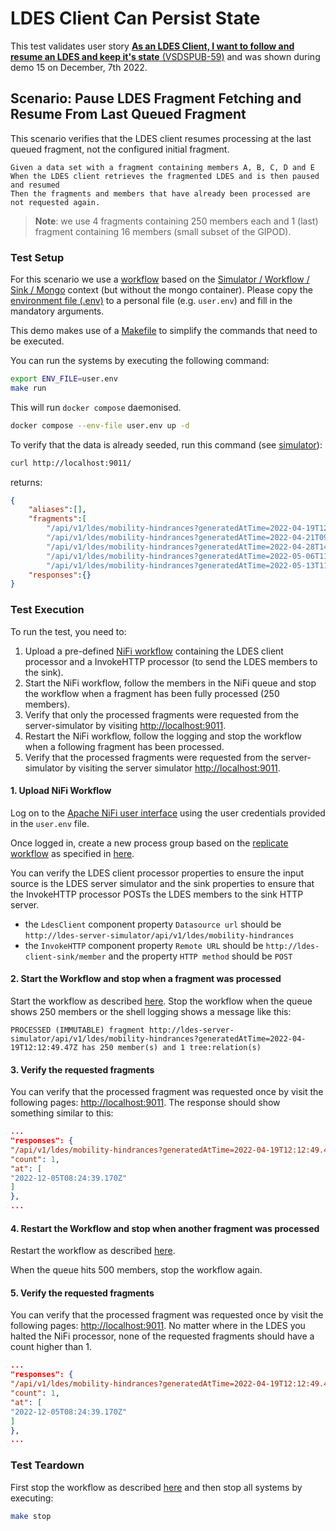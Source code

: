 # LDES Client Can Persist State
This test validates user story [**As an LDES Client, I want to follow and resume an LDES and keep it's state** (VSDSPUB-59)](https://vlaamseoverheid.atlassian.net/browse/VSDSPUB-198) and was shown during demo 15 on December, 7th 2022.

## Scenario: Pause LDES Fragment Fetching and Resume From Last Queued Fragment
This scenario verifies that the LDES client resumes processing at the last queued fragment, not the configured initial fragment.
```gherkin
Given a data set with a fragment containing members A, B, C, D and E
When the LDES client retrieves the fragmented LDES and is then paused and resumed
Then the fragments and members that have already been processed are not requested again.
```
> **Note**: we use 4 fragments containing 250 members each and 1 (last) fragment containing 16 members (small subset of the GIPOD).

### Test Setup
For this scenario we use a [workflow](docker-compose.yml) based on the [Simulator / Workflow / Sink / Mongo](../../../support/context/simulator-workflow-sink-mongo/README.md) context (but without the mongo container). Please copy the [environment file (.env)](./.env) to a personal file (e.g. `user.env`) and fill in the mandatory arguments.

This demo makes use of a [Makefile](Makefile) to simplify the commands that need to be executed.

You can run the systems by executing the following command:

```bash
export ENV_FILE=user.env
make run
```

This will run `docker compose` daemonised.

```bash
docker compose --env-file user.env up -d
```

To verify that the data is already seeded, run this command (see [simulator](http://localhost:9011/)):
```bash
curl http://localhost:9011/
```
returns:
```json
{
    "aliases":[],
    "fragments":[
        "/api/v1/ldes/mobility-hindrances?generatedAtTime=2022-04-19T12:12:49.47Z",
        "/api/v1/ldes/mobility-hindrances?generatedAtTime=2022-04-21T09:38:34.617Z",
        "/api/v1/ldes/mobility-hindrances?generatedAtTime=2022-04-28T14:50:23.317Z",
        "/api/v1/ldes/mobility-hindrances?generatedAtTime=2022-05-06T11:55:00.313Z",
        "/api/v1/ldes/mobility-hindrances?generatedAtTime=2022-05-13T11:36:49.04Z"],
    "responses":{}
}
```

### Test Execution
To run the test, you need to:
1. Upload a pre-defined [NiFi workflow](nifi-workflow.json) containing the LDES client processor and a InvokeHTTP processor (to send the LDES members to the sink).
2. Start the NiFi workflow, follow the members in the NiFi queue and stop the workflow when a fragment has been fully processed (250 members).
3. Verify that only the processed fragments were requested from the server-simulator by visiting [http://localhost:9011](http://localhost:9011).
4. Restart the NiFi workflow, follow the logging and stop the workflow when a following fragment has been processed.
5. Verify that the processed fragments were requested from the server-simulator by visiting the server simulator [http://localhost:9011](http://localhost:9011).


#### 1. Upload NiFi Workflow
Log on to the [Apache NiFi user interface](https://localhost:8443/nifi) using the user credentials provided in the `user.env` file.

Once logged in, create a new process group based on the [replicate workflow](./flows/nifi-workflow.json) as specified in [here](../../e2e-test/support/context/workflow/README.md#creating-a-workflow).


You can verify the LDES client processor properties to ensure the input source is the LDES server simulator and the sink properties to ensure that the InvokeHTTP processor POSTs the LDES members to the sink HTTP server.
* the `LdesClient` component property `Datasource url` should be `http://ldes-server-simulator/api/v1/ldes/mobility-hindrances`
* the `InvokeHTTP` component property `Remote URL` should be `http://ldes-client-sink/member` and the property `HTTP method` should be `POST`

#### 2. Start the Workflow and stop when a fragment was processed
Start the workflow as described [here](../../../support/context/workflow/README.md#starting-a-workflow).
Stop the workflow when the queue shows 250 members or the shell logging shows a message like this:

```shell
PROCESSED (IMMUTABLE) fragment http://ldes-server-simulator/api/v1/ldes/mobility-hindrances?generatedAtTime=2022-04-19T12:12:49.47Z has 250 member(s) and 1 tree:relation(s)
```

#### 3. Verify the requested fragments

You can verify that the processed fragment was requested once by visit the following pages: [http://localhost:9011](http://localhost:9011).
The response should show something similar to this:

```json
...
"responses": {
"/api/v1/ldes/mobility-hindrances?generatedAtTime=2022-04-19T12:12:49.47Z": {
"count": 1,
"at": [
"2022-12-05T08:24:39.170Z"
]
},
...
```

#### 4. Restart the Workflow and stop when another fragment was processed
Restart the workflow as described [here](../../../support/context/workflow/README.md#starting-a-workflow).

When the queue hits 500 members, stop the workflow again.

#### 5. Verify the requested fragments

You can verify that the processed fragment was requested once by visit the following pages: [http://localhost:9011](http://localhost:9011).
No matter where in the LDES you halted the NiFi processor, none of the requested fragments should have a count higher than 1.

```json
...
"responses": {
"/api/v1/ldes/mobility-hindrances?generatedAtTime=2022-04-19T12:12:49.47Z": {
"count": 1,
"at": [
"2022-12-05T08:24:39.170Z"
]
},
...
```


### Test Teardown
First stop the workflow as described [here](../../../support/context/workflow/README.md#stopping-a-workflow) and then stop all systems by executing:

```bash
make stop
```
